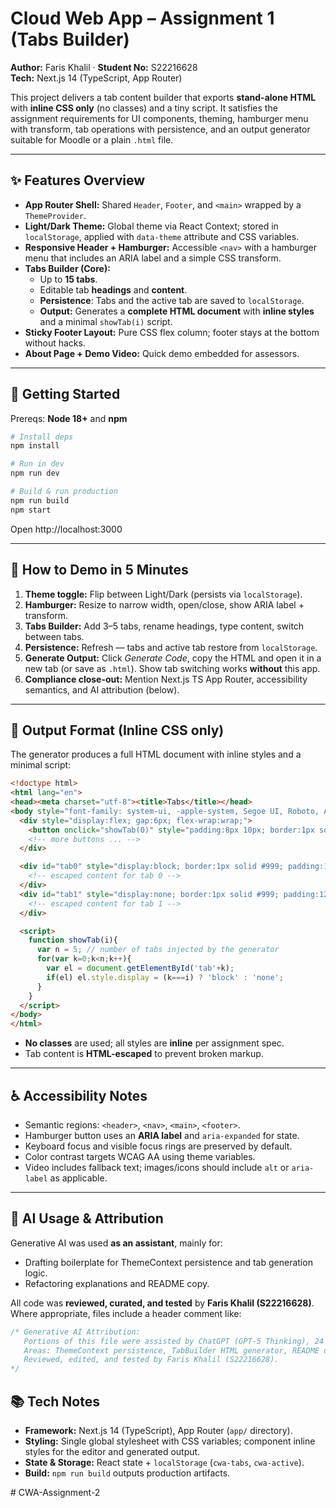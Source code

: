 # Cloud Web App – Assignment 1 (Tabs Builder)
**Author:** Faris Khalil · **Student No:** S22216628  
**Tech:** Next.js 14 (TypeScript, App Router)

This project delivers a tab content builder that exports **stand-alone HTML** with **inline CSS only** (no classes) and a tiny script. It satisfies the assignment requirements for UI components, theming, hamburger menu with transform, tab operations with persistence, and an output generator suitable for Moodle or a plain `.html` file.

---

## ✨ Features Overview
- **App Router Shell:** Shared `Header`, `Footer`, and `<main>` wrapped by a `ThemeProvider`.
- **Light/Dark Theme:** Global theme via React Context; stored in `localStorage`, applied with `data-theme` attribute and CSS variables.
- **Responsive Header + Hamburger:** Accessible `<nav>` with a hamburger menu that includes an ARIA label and a simple CSS transform.
- **Tabs Builder (Core):**
  - Up to **15 tabs**.
  - Editable tab **headings** and **content**.
  - **Persistence**: Tabs and the active tab are saved to `localStorage`.
  - **Output:** Generates a **complete HTML document** with **inline styles** and a minimal `showTab(i)` script.
- **Sticky Footer Layout:** Pure CSS flex column; footer stays at the bottom without hacks.
- **About Page + Demo Video:** Quick demo embedded for assessors.

---

## 🚀 Getting Started
Prereqs: **Node 18+** and **npm**

```bash
# Install deps
npm install

# Run in dev
npm run dev

# Build & run production
npm run build
npm start
```

Open http://localhost:3000

---

## 🧪 How to Demo in 5 Minutes
1. **Theme toggle:** Flip between Light/Dark (persists via `localStorage`).  
2. **Hamburger:** Resize to narrow width, open/close, show ARIA label + transform.  
3. **Tabs Builder:** Add 3–5 tabs, rename headings, type content, switch between tabs.  
4. **Persistence:** Refresh — tabs and active tab restore from `localStorage`.  
5. **Generate Output:** Click _Generate Code_, copy the HTML and open it in a new tab (or save as `.html`). Show tab switching works **without** this app.  
6. **Compliance close-out:** Mention Next.js TS App Router, accessibility semantics, and AI attribution (below).

---

## 🧩 Output Format (Inline CSS only)
The generator produces a full HTML document with inline styles and a minimal script:
```html
<!doctype html>
<html lang="en">
<head><meta charset="utf-8"><title>Tabs</title></head>
<body style="font-family: system-ui, -apple-system, Segoe UI, Roboto, Arial;">
  <div style="display:flex; gap:6px; flex-wrap:wrap;">
    <button onclick="showTab(0)" style="padding:8px 10px; border:1px solid #999; background:#fff;">Step 1</button>
    <!-- more buttons ... -->
  </div>

  <div id="tab0" style="display:block; border:1px solid #999; padding:12px; margin-top:6px;">
    <!-- escaped content for tab 0 -->
  </div>
  <div id="tab1" style="display:none; border:1px solid #999; padding:12px; margin-top:6px;">
    <!-- escaped content for tab 1 -->
  </div>

  <script>
    function showTab(i){
      var n = 5; // number of tabs injected by the generator
      for(var k=0;k<n;k++){
        var el = document.getElementById('tab'+k);
        if(el) el.style.display = (k===i) ? 'block' : 'none';
      }
    }
  </script>
</body>
</html>
```
- **No classes** are used; all styles are **inline** per assignment spec.
- Tab content is **HTML-escaped** to prevent broken markup.

---

## ♿ Accessibility Notes
- Semantic regions: `<header>`, `<nav>`, `<main>`, `<footer>`.
- Hamburger button uses an **ARIA label** and `aria-expanded` for state.
- Keyboard focus and visible focus rings are preserved by default.
- Color contrast targets WCAG AA using theme variables.
- Video includes fallback text; images/icons should include `alt` or `aria-label` as applicable.

---
## 🧠 AI Usage & Attribution
Generative AI was used **as an assistant**, mainly for:
- Drafting boilerplate for ThemeContext persistence and tab generation logic.
- Refactoring explanations and README copy.

All code was **reviewed, curated, and tested** by **Faris Khalil (S22216628)**.  
Where appropriate, files include a header comment like:
```ts
/* Generative AI Attribution:
   Portions of this file were assisted by ChatGPT (GPT-5 Thinking), 24 Aug 2025.
   Areas: ThemeContext persistence, TabBuilder HTML generator, README drafting.
   Reviewed, edited, and tested by Faris Khalil (S22216628).
*/
```

## 📚 Tech Notes
- **Framework:** Next.js 14 (TypeScript), App Router (`app/` directory).
- **Styling:** Single global stylesheet with CSS variables; component inline styles for the editor and generated output.
- **State & Storage:** React state + `localStorage` (`cwa-tabs`, `cwa-active`).
- **Build:** `npm run build` outputs production artifacts.

#   C W A - A s s i g n m e n t - 2  
 